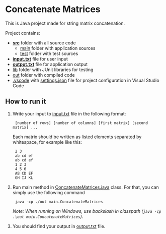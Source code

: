 # Concatenate Matrices

This is Java project made for string matrix concatenation.

Project contains:
* **[src](src)** folder with all source code
    * [main](src/main) folder with application sources
    * [test](src/test) folder with test sources
* **[input.txt](input.txt)** file for user input
* **[output.txt](output.txt)** file for application output
* [lib](lib) folder with JUnit libraries for testing
* [out](out) folder with compiled code
* [.vscode](.vscode) with [settings.json](.vscode/settings.json) file for project configuration in Visual Studio Code


## How to run it

1. Write your input to [input.txt](input.txt) file in the following format:

        [number of rows] [number of columns] [first matrix] [second matrix] ...

    Each matrix should be written as listed elements separated by whitespace, for example like this:

        2 3
        ab cd ef
        ab cd ef
        1 2 3
        4 5 6
        AB CD EF
        GH IJ KL


2. Run main method in [ConcatenateMatrices.java](src/main/ConcatenateMatrices.java) class. For that, you can simply use the following command

        java -cp ./out main.ConcatenateMatrices

    _Note: When running on Windows, use backslash in classpath (``java -cp .\out main.ConcatenateMatrices``)._

3. You should find your output in [output.txt](output.txt) file.